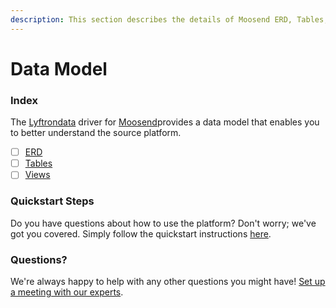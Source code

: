 ```yaml
---
description: This section describes the details of Moosend ERD, Tables, and Views.
---
```


# Data Model

### Index

The  [Lyftrondata](https://www.lyftrondata.com/) driver for [Moosend](https://www.lyftrondata.com/integration/marketing-analytics/moosend/)provides a data model that enables you to better understand the source platform.

* [ ] [ERD](../../../marketing-analytics/moosend/data-model/erd.md)
* [ ] [Tables](../../../marketing-analytics/moosend/data-model/tables.md)
* [ ] [Views](../../../marketing-analytics/moosend/data-model/views.md)

### Quickstart Steps

Do you have questions about how to use the platform? Don't worry; we've got you covered. Simply follow the quickstart instructions [here](../../../marketing-analytics/moosend/quickstart-steps.md).

### Questions? <a href="#questions" id="questions"></a>

We're always happy to help with any other questions you might have! [Set up a meeting with our experts](https://www.lyftrondata.com/book-a-meeting/).

